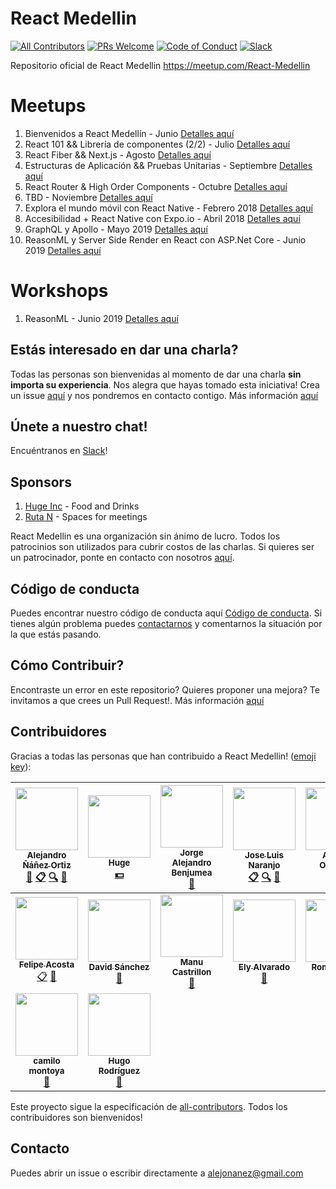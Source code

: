# React Medellin
[![All Contributors](https://img.shields.io/badge/all_contributors-16-orange.svg?style=flat-square)](#contributors)
[![PRs Welcome](https://img.shields.io/badge/PRs-welcome-brightgreen.svg?style=flat-square)](http://makeapullrequest.com)
[![Code of Conduct][coc-badge]](#código-de-conducta) [![Slack](https://img.shields.io/badge/chat-on%20slack-brightgreen.svg?style=flat-square)](https://reactmedellin.slack.com/)

Repositorio oficial de React Medellin https://meetup.com/React-Medellin

# Meetups
1. Bienvenidos a React Medellín - Junio [Detalles aquí](https://github.com/react-medellin/meetup/blob/master/meetups/junio-2017.md)
2. React 101 && Librería de componentes (2/2) - Julio [Detalles aquí](https://github.com/react-medellin/meetup/blob/master/meetups/julio-2017.md)
3. React Fiber && Next.js - Agosto [Detalles aquí](https://github.com/react-medellin/meetup/blob/master/meetups/agosto-2017.md)
4. Estructuras de Aplicación && Pruebas Unitarias - Septiembre [Detalles aquí](https://github.com/react-medellin/meetup/blob/master/meetups/septiembre-2017.md)
5. React Router & High Order Components - Octubre [Detalles aquí](https://github.com/react-medellin/meetup/blob/master/meetups/octubre-2017.md)
6. TBD - Noviembre [Detalles aquí](https://github.com/react-medellin/meetup/blob/master/meetups/noviembre-2017.md)
7. Explora el mundo móvil con React Native - Febrero 2018 [Detalles aquí](https://www.meetup.com/es/React-Medellin/events/247292757/)
8. Accesibilidad + React Native con Expo.io - Abril 2018 [Detalles aquí](https://github.com/react-medellin/meetup/blob/master/meetups/abril-2018.md)
9. GraphQL y Apollo - Mayo 2019 [Detalles aquí](https://github.com/react-medellin/meetup/blob/master/meetups/mayo-2019.md)
10. ReasonML y Server Side Render en React con ASP.Net Core - Junio 2019 [Detalles aquí](https://github.com/react-medellin/meetup/blob/master/meetups/junio-2019)

# Workshops

1. ReasonML - Junio 2019 [Detalles aquí](https://github.com/react-medellin/meetup/blob/master/workshops/junio-2019)

## Estás interesado en dar una charla?
Todas las personas son bienvenidas al momento de dar una charla **sin importa su experiencia**. Nos alegra que hayas tomado esta iniciativa! Crea un issue [aquí](https://github.com/react-medellin/meetup/issues) y nos pondremos en contacto contigo. Más información [aquí](CONTRIBUTING.md)

## Únete a nuestro chat!
Encuéntranos en [Slack](https://bit.ly/react-medellin-slack)!

## Sponsors
1. [Huge Inc](https://www.hugeinc.com) - Food and Drinks
2. [Ruta N](https://www.rutanmedellin.org/es/) - Spaces for meetings

React Medellin es una organización sin ánimo de lucro. Todos los patrocinios son utilizados para cubrir costos de las charlas. Si quieres ser un patrocinador, ponte en contacto con nosotros [aquí](https://github.com/react-medellin/meetup#contacto).

## Código de conducta
Puedes encontrar nuestro código de conducta aquí [Código de conducta](CODE_OF_CONDUCT.md). Si tienes algún problema puedes [contactarnos](https://github.com/react-medellin/meetup#contacto) y comentarnos la situación por la que estás pasando.

## Cómo Contribuir?
Encontraste un error en este repositorio? Quieres proponer una mejora? Te invitamos a que crees un Pull Request!. Más información [aquí](CONTRIBUTING.md)

## Contribuidores

Gracias a todas las personas que han contribuido a React Medellin! ([emoji key](https://github.com/kentcdodds/all-contributors#emoji-key)):

<!-- ALL-CONTRIBUTORS-LIST:START - Do not remove or modify this section -->
<!-- prettier-ignore -->
| [<img src="https://avatars0.githubusercontent.com/u/464978?v=3" width="100px;"/><br /><sub><b>Alejandro Ñáñez Ortiz</b></sub>](http://co.linkedin.com/in/alejandronanez/)<br />[📖](https://github.com/react-medellin/meetup/commits?author=alejandronanez "Documentation") [📋](#eventOrganizing-alejandronanez "Event Organizing") [🔍](#fundingFinding-alejandronanez "Funding Finding") [📢](#talk-alejandronanez "Talks") | [<img src="https://avatars3.githubusercontent.com/u/281742?v=3" width="100px;"/><br /><sub><b>Huge</b></sub>](http://hugeinc.com)<br />[💵](#financial-hugeinc "Financial") | [<img src="https://avatars0.githubusercontent.com/u/5565957?v=3" width="100px;"/><br /><sub><b>Jorge Alejandro Benjumea</b></sub>](https://github.com/AlejandroBenjumea)<br />[📢](#talk-AlejandroBenjumea "Talks") | [<img src="https://avatars1.githubusercontent.com/u/3025600?v=3" width="100px;"/><br /><sub><b>Jose Luis Naranjo</b></sub>](https://co.linkedin.com/in/josenaranjo/en)<br />[📋](#eventOrganizing-josenaranjo "Event Organizing") [🔍](#fundingFinding-josenaranjo "Funding Finding") [📢](#talk-josenaranjo "Talks") | [<img src="https://avatars0.githubusercontent.com/u/18565471?v=3" width="100px;"/><br /><sub><b>Angela Ordoñez</b></sub>](http://angelitaooo.github.io)<br />[📋](#eventOrganizing-angelitaooo "Event Organizing") | [<img src="https://avatars0.githubusercontent.com/u/23706543?v=3" width="100px;"/><br /><sub><b>Simon Hoyos</b></sub>](https://www.linkedin.com/in/simonhoyos/)<br />[📋](#eventOrganizing-simonhoyos "Event Organizing") [📢](#talk-simonhoyos "Talks") | [<img src="https://avatars0.githubusercontent.com/u/19862755?v=4" width="100px;"/><br /><sub><b>jmgr2996</b></sub>](https://github.com/jmgr2996)<br />[📋](#eventOrganizing-jmgr2996 "Event Organizing") [📢](#talk-jmgr2996 "Talks") |
| :---: | :---: | :---: | :---: | :---: | :---: | :---: |
| [<img src="https://avatars2.githubusercontent.com/u/17883219?v=4" width="100px;"/><br /><sub><b>Felipe Acosta</b></sub>](http://felipeacosta.co)<br />[📋](#eventOrganizing-facosta0787 "Event Organizing") [📢](#talk-facosta0787 "Talks") | [<img src="https://avatars2.githubusercontent.com/u/2999604?v=4" width="100px;"/><br /><sub><b>David Sánchez</b></sub>](https://twitter.com/d4vsanchez)<br />[📢](#talk-d4vsanchez "Talks") | [<img src="https://avatars2.githubusercontent.com/u/10585946?v=4" width="100px;"/><br /><sub><b>Manu Castrillon</b></sub>](https://www.manuela.dev/)<br />[📢](#talk-ManuCastrillonM "Talks") | [<img src="https://avatars1.githubusercontent.com/u/545352?v=4" width="100px;"/><br /><sub><b>Ely Alvarado</b></sub>](https://github.com/elyalvarado)<br />[📢](#talk-elyalvarado "Talks") | [<img src="https://avatars2.githubusercontent.com/u/1393135?v=4" width="100px;"/><br /><sub><b>Romel Pérez</b></sub>](https://RomelPerez.com)<br />[📢](#talk-romelperez "Talks") | [<img src="https://avatars1.githubusercontent.com/u/2167222?v=4" width="100px;"/><br /><sub><b>Jonathan Alvarez</b></sub>](http://jonalvarezz.com)<br />[📢](#talk-jonalvarezz "Talks") | [<img src="https://avatars2.githubusercontent.com/u/21693619?v=4" width="100px;"/><br /><sub><b>Juliana Gomez</b></sub>](http://www.gomezjuliana.com)<br />[📢](#talk-gomezjuliana "Talks") |
| [<img src="https://avatars0.githubusercontent.com/u/5333383?v=4" width="100px;"/><br /><sub><b>camilo montoya</b></sub>](http://www.jc-montoya.com)<br />[📢](#talk-camilomontoyau "Talks") | [<img src="https://avatars0.githubusercontent.com/u/20269155?v=4" width="100px;"/><br /><sub><b>Hugo Rodríguez</b></sub>](https://github.com/devharf2310)<br />[📢](#talk-devharf2310 "Talks") |
<!-- ALL-CONTRIBUTORS-LIST:END -->

Este proyecto sigue la especificación de [all-contributors](https://github.com/kentcdodds/all-contributors). Todos los contribuidores son bienvenidos!

[coc-badge]: https://img.shields.io/badge/code%20of-conduct-ff69b4.svg?style=flat-square

## Contacto
Puedes abrir un issue o escribir directamente a alejonanez@gmail.com
